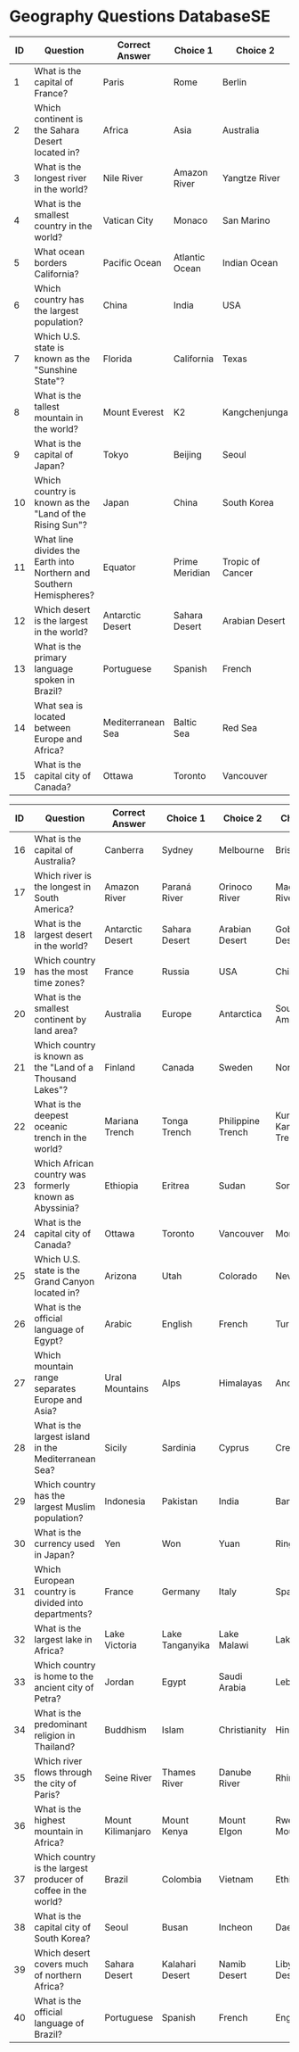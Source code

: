 # Geography Questions DatabaseSE

| ID   | Question                                             | Correct Answer               | Choice 1                | Choice 2              | Choice 3            | Difficulty | Knowledge Category | Topic Focus            |
|------|-----------------------------------------------------|------------------------------|-------------------------|-----------------------|---------------------|------------|---------------------|------------------------|
| 1    | What is the capital of France?                     | Paris                        | Rome                   | Berlin                | Madrid              | 0          | Geography           | Capitals               |
| 2    | Which continent is the Sahara Desert located in?   | Africa                      | Asia                   | Australia             | South America       | 0          | Geography           | Landforms              |
| 3    | What is the longest river in the world?            | Nile River                  | Amazon River           | Yangtze River         | Mississippi River   | 1          | Geography           | Rivers                 |
| 4    | What is the smallest country in the world?         | Vatican City                | Monaco                 | San Marino            | Liechtenstein       | 1          | Geography           | Countries              |
| 5    | What ocean borders California?                    | Pacific Ocean               | Atlantic Ocean         | Indian Ocean          | Arctic Ocean        | 0          | Geography           | Oceans                 |
| 6    | Which country has the largest population?          | China                       | India                  | USA                   | Indonesia           | 1          | Geography           | Population             |
| 7    | Which U.S. state is known as the "Sunshine State"? | Florida                     | California             | Texas                 | Nevada              | 0          | Geography           | States                 |
| 8    | What is the tallest mountain in the world?         | Mount Everest               | K2                     | Kangchenjunga         | Mount Kilimanjaro   | 0          | Geography           | Mountains              |
| 9    | What is the capital of Japan?                      | Tokyo                       | Beijing                | Seoul                 | Bangkok             | 0          | Geography           | Capitals               |
| 10   | Which country is known as the "Land of the Rising Sun"? | Japan                  | China                  | South Korea           | Thailand            | 1          | Geography           | Countries              |
| 11   | What line divides the Earth into Northern and Southern Hemispheres? | Equator             | Prime Meridian         | Tropic of Cancer      | Arctic Circle       | 2          | Geography           | Latitude               |
| 12   | Which desert is the largest in the world?          | Antarctic Desert            | Sahara Desert          | Arabian Desert        | Gobi Desert         | 2          | Geography           | Landforms              |
| 13   | What is the primary language spoken in Brazil?     | Portuguese                  | Spanish                | French                | English             | 1          | Geography           | Languages              |
| 14   | What sea is located between Europe and Africa?     | Mediterranean Sea           | Baltic Sea             | Red Sea               | Caribbean Sea       | 1          | Geography           | Seas                   |
| 15   | What is the capital city of Canada?                | Ottawa                      | Toronto                | Vancouver             | Montreal            | 1          | Geography           | Capitals               |

| ID   | Question                                                                 | Correct Answer        | Choice 1            | Choice 2            | Choice 3            | Difficulty | Knowledge Category | Topic Focus        |
|------|-------------------------------------------------------------------------|-----------------------|---------------------|---------------------|---------------------|------------|---------------------|--------------------|
| 16   | What is the capital of Australia?                                       | Canberra              | Sydney              | Melbourne           | Brisbane            | 0          | Geography           | Capitals           |
| 17   | Which river is the longest in South America?                            | Amazon River          | Paraná River        | Orinoco River       | Magdalena River     | 1          | Geography           | Rivers             |
| 18   | What is the largest desert in the world?                                | Antarctic Desert      | Sahara Desert       | Arabian Desert      | Gobi Desert         | 2          | Geography           | Deserts            |
| 19   | Which country has the most time zones?                                  | France                | Russia              | USA                 | China               | 2          | Geography           | Time Zones         |
| 20   | What is the smallest continent by land area?                            | Australia             | Europe              | Antarctica          | South America       | 0          | Geography           | Continents         |
| 21   | Which country is known as the "Land of a Thousand Lakes"?               | Finland               | Canada              | Sweden              | Norway              | 1          | Geography           | Countries          |
| 22   | What is the deepest oceanic trench in the world?                        | Mariana Trench        | Tonga Trench        | Philippine Trench   | Kuril–Kamchatka Trench | 2       | Geography           | Oceans             |
| 23   | Which African country was formerly known as Abyssinia?                  | Ethiopia              | Eritrea             | Sudan               | Somalia             | 2          | Geography           | Countries          |
| 24   | What is the capital city of Canada?                                     | Ottawa                | Toronto             | Vancouver           | Montreal            | 1          | Geography           | Capitals           |
| 25   | Which U.S. state is the Grand Canyon located in?                        | Arizona               | Utah                | Colorado            | Nevada              | 0          | Geography           | Landforms          |
| 26   | What is the official language of Egypt?                                 | Arabic                | English             | French              | Turkish             | 1          | Geography           | Languages          |
| 27   | Which mountain range separates Europe and Asia?                         | Ural Mountains        | Alps                | Himalayas           | Andes               | 2          | Geography           | Mountains          |
| 28   | What is the largest island in the Mediterranean Sea?                    | Sicily                | Sardinia            | Cyprus              | Crete               | 1          | Geography           | Islands            |
| 29   | Which country has the largest Muslim population?                        | Indonesia             | Pakistan            | India               | Bangladesh          | 2          | Geography           | Population         |
| 30   | What is the currency used in Japan?                                     | Yen                   | Won                 | Yuan                | Ringgit             | 0          | Geography           | Currencies         |
| 31   | Which European country is divided into departments?                     | France                | Germany             | Italy               | Spain               | 1          | Geography           | Political Divisions|
| 32   | What is the largest lake in Africa?                                     | Lake Victoria         | Lake Tanganyika     | Lake Malawi         | Lake Chad           | 2          | Geography           | Lakes              |
| 33   | Which country is home to the ancient city of Petra?                     | Jordan                | Egypt               | Saudi Arabia        | Lebanon             | 1          | Geography           | Historical Sites   |
| 34   | What is the predominant religion in Thailand?                           | Buddhism              | Islam               | Christianity        | Hinduism            | 1          | Geography           | Religions          |
| 35   | Which river flows through the city of Paris?                            | Seine River           | Thames River        | Danube River        | Rhine River         | 0          | Geography           | Rivers             |
| 36   | What is the highest mountain in Africa?                                 | Mount Kilimanjaro     | Mount Kenya         | Mount Elgon         | Rwenzori Mountains  | 1          | Geography           | Mountains          |
| 37   | Which country is the largest producer of coffee in the world?           | Brazil                | Colombia            | Vietnam             | Ethiopia            | 2          | Geography           | Agriculture        |
| 38   | What is the capital city of South Korea?                                | Seoul                 | Busan               | Incheon             | Daegu               | 0          | Geography           | Capitals           |
| 39   | Which desert covers much of northern Africa?                            | Sahara Desert         | Kalahari Desert     | Namib Desert        | Libyan Desert       | 0          | Geography           | Deserts            |
| 40   | What is the official language of Brazil?                                | Portuguese            | Spanish             | French              | English             | 1          | Geography           | Languages          |
